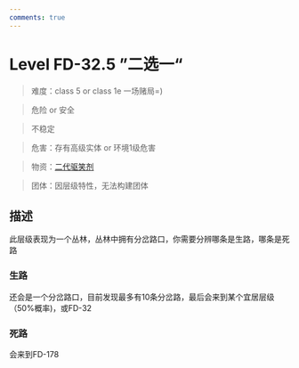 ```yaml
---
comments: true
---
```

# Level FD-32.5 ”二选一“
> 难度：class 5 or class 1e 一场赌局=)

> 危险 or 安全

> 不稳定

> 危害：存有高级实体 or 环境1级危害

> 物资：[二代驱笑剂](https://www.luogu.com.cn/paste/0y3d9xmm)

> 团体：因层级特性，无法构建团体

## 描述
此层级表现为一个丛林，丛林中拥有分岔路口，你需要分辨哪条是生路，哪条是死路

### 生路
还会是一个分岔路口，目前发现最多有10条分岔路，最后会来到某个宜居层级（50%概率)，或FD-32
### 死路
会来到FD-178